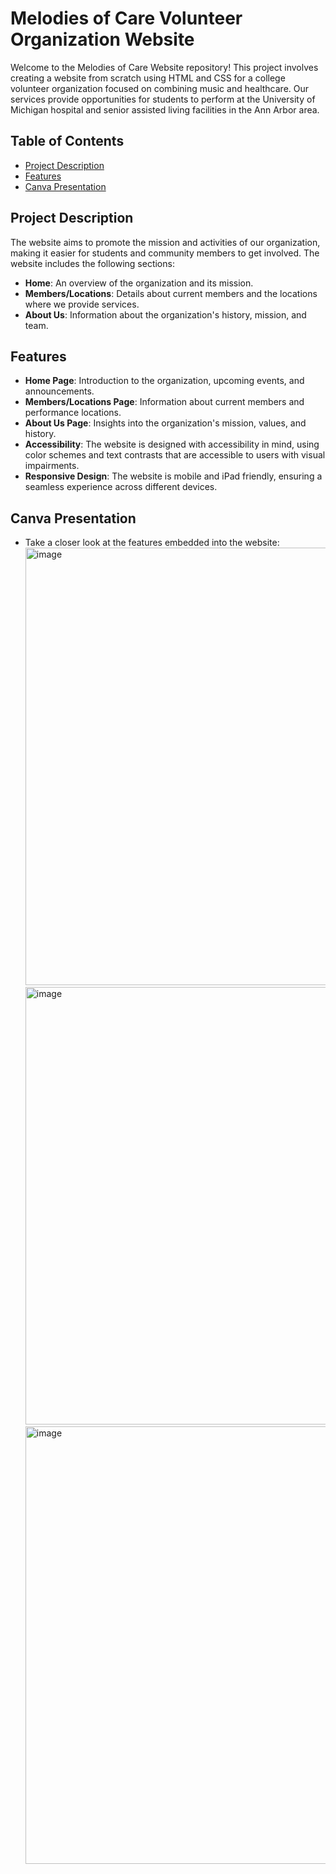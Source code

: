 # Melodies of Care Volunteer Organization Website

Welcome to the Melodies of Care Website repository! This project involves creating a website from scratch using HTML and CSS for a college volunteer organization focused on combining music and healthcare. Our services provide opportunities for students to perform at the University of Michigan hospital and senior assisted living facilities in the Ann Arbor area.

## Table of Contents

- [Project Description](#project-description)
- [Features](#features)
- [Canva Presentation](#canva-presentation)

## Project Description

The website aims to promote the mission and activities of our organization, making it easier for students and community members to get involved. The website includes the following sections:
- **Home**: An overview of the organization and its mission.
- **Members/Locations**: Details about current members and the locations where we provide services.
- **About Us**: Information about the organization's history, mission, and team.

## Features

- **Home Page**: Introduction to the organization, upcoming events, and announcements.
- **Members/Locations Page**: Information about current members and performance locations.
- **About Us Page**: Insights into the organization's mission, values, and history.
- **Accessibility**: The website is designed with accessibility in mind, using color schemes and text contrasts that are accessible to users with visual impairments.
- **Responsive Design**: The website is mobile and iPad friendly, ensuring a seamless experience across different devices.

## Canva Presentation
- Take a closer look at the features embedded into the website: 
  <img width="700" alt="image" src="https://github.com/user-attachments/assets/ec8d6ef9-c854-4cfb-8f1e-c1f23af1d770">
  <img width="700" alt="image" src="https://github.com/user-attachments/assets/46f4e5c0-6c56-4c0f-9bf4-825b3df7d6d6">
  <img width="700" alt="image" src="https://github.com/user-attachments/assets/ad29411a-314d-4362-a6b8-1934c602b71c">




